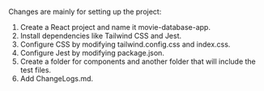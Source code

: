 Changes are mainly for setting up the project:

1. Create a React project and name it movie-database-app.
2. Install dependencies like Tailwind CSS and Jest.
3. Configure CSS by modifying tailwind.config.css and index.css.
4. Configure Jest by modifying package.json.
5. Create a folder for components and another folder that will include the test files.
6. Add ChangeLogs.md.